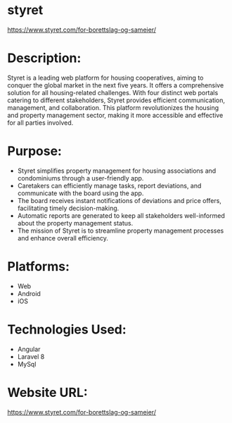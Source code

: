 # styret
https://www.styret.com/for-borettslag-og-sameier/ 

# Description: 
Styret is a leading web platform for housing cooperatives, aiming to conquer the global market in the next five years. It offers a comprehensive solution for all housing-related challenges. With four distinct web portals catering to different stakeholders, Styret provides efficient communication, management, and collaboration. This platform revolutionizes the housing and property management sector, making it more accessible and effective for all parties involved. 

# Purpose: 
- Styret simplifies property management for housing associations and condominiums through a user-friendly app.
- Caretakers can efficiently manage tasks, report deviations, and communicate with the board using the app.
- The board receives instant notifications of deviations and price offers, facilitating timely decision-making.
- Automatic reports are generated to keep all stakeholders well-informed about the property management status.
- The mission of Styret is to streamline property management processes and enhance overall efficiency.

# Platforms:
- Web
- Android
- iOS

# Technologies Used:   
- Angular
- Laravel 8
- MySql

# Website URL:    
https://www.styret.com/for-borettslag-og-sameier/ 
